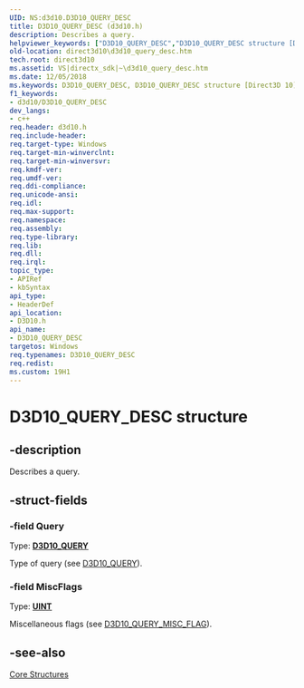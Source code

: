 ```yaml
---
UID: NS:d3d10.D3D10_QUERY_DESC
title: D3D10_QUERY_DESC (d3d10.h)
description: Describes a query.
helpviewer_keywords: ["D3D10_QUERY_DESC","D3D10_QUERY_DESC structure [Direct3D 10]","c98685a6-35b0-8f3e-8e4a-9394a6936f46","d3d10/D3D10_QUERY_DESC","direct3d10.d3d10_query_desc"]
old-location: direct3d10\d3d10_query_desc.htm
tech.root: direct3d10
ms.assetid: VS|directx_sdk|~\d3d10_query_desc.htm
ms.date: 12/05/2018
ms.keywords: D3D10_QUERY_DESC, D3D10_QUERY_DESC structure [Direct3D 10], c98685a6-35b0-8f3e-8e4a-9394a6936f46, d3d10/D3D10_QUERY_DESC, direct3d10.d3d10_query_desc
f1_keywords:
- d3d10/D3D10_QUERY_DESC
dev_langs:
- c++
req.header: d3d10.h
req.include-header: 
req.target-type: Windows
req.target-min-winverclnt: 
req.target-min-winversvr: 
req.kmdf-ver: 
req.umdf-ver: 
req.ddi-compliance: 
req.unicode-ansi: 
req.idl: 
req.max-support: 
req.namespace: 
req.assembly: 
req.type-library: 
req.lib: 
req.dll: 
req.irql: 
topic_type:
- APIRef
- kbSyntax
api_type:
- HeaderDef
api_location:
- D3D10.h
api_name:
- D3D10_QUERY_DESC
targetos: Windows
req.typenames: D3D10_QUERY_DESC
req.redist: 
ms.custom: 19H1
---
```


# D3D10_QUERY_DESC structure


## -description


Describes a query.


## -struct-fields




### -field Query

Type: <b><a href="https://docs.microsoft.com/windows/desktop/api/d3d10/ne-d3d10-d3d10_query">D3D10_QUERY</a></b>

Type of query (see <a href="https://docs.microsoft.com/windows/desktop/api/d3d10/ne-d3d10-d3d10_query">D3D10_QUERY</a>).


### -field MiscFlags

Type: <b><a href="https://docs.microsoft.com/windows/desktop/WinProg/windows-data-types">UINT</a></b>

Miscellaneous flags (see <a href="https://docs.microsoft.com/windows/desktop/api/d3d10/ne-d3d10-d3d10_query_misc_flag">D3D10_QUERY_MISC_FLAG</a>).


## -see-also




<a href="https://docs.microsoft.com/windows/desktop/direct3d10/d3d10-graphics-reference-d3d10-core-structures">Core Structures</a>
 

 

